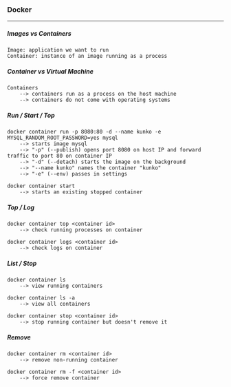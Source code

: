 ### Docker
---
##### Images vs Containers 
```
Image: application we want to run 
Container: instance of an image running as a process 
```

##### Container vs Virtual Machine 
```
Containers 
    --> containers run as a process on the host machine 
    --> containers do not come with operating systems 
```

##### Run / Start / Top 
```
docker container run -p 8080:80 -d --name kunko -e MYSQL_RANDOM_ROOT_PASSWORD=yes mysql
    --> starts image mysql
    --> "-p" (--publish) opens port 8080 on host IP and forward traffic to port 80 on container IP
    --> "-d" (--detach) starts the image on the background 
    --> "--name kunko" names the container "kunko"
    --> "-e" (--env) passes in settings 

docker container start 
    --> starts an existing stopped container
```

##### Top / Log
```
docker container top <container id>
    --> check running processes on container 

docker container logs <container id>
    --> check logs on container 
```

##### List / Stop
```
docker container ls 
    --> view running containers  

docker container ls -a 
    --> view all containers 

docker container stop <container id> 
    --> stop running container but doesn't remove it 
```

##### Remove
```
docker container rm <container id> 
    --> remove non-running container 

docker container rm -f <container id> 
    --> force remove container 
```